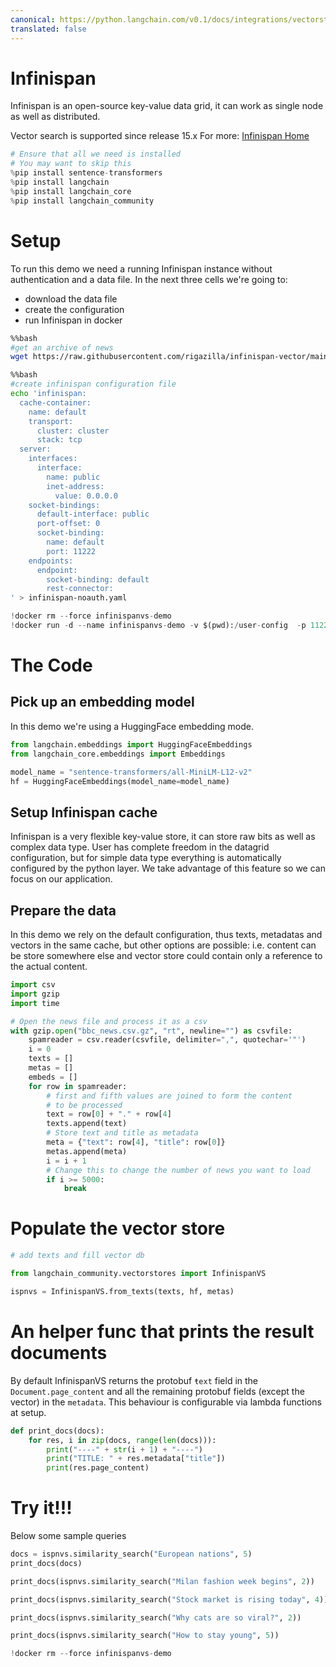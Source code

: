 ```yaml
---
canonical: https://python.langchain.com/v0.1/docs/integrations/vectorstores/infinispanvs
translated: false
---
```


# Infinispan

Infinispan is an open-source key-value data grid, it can work as single node as well as distributed.

Vector search is supported since release 15.x
For more: [Infinispan Home](https://infinispan.org)

```python
# Ensure that all we need is installed
# You may want to skip this
%pip install sentence-transformers
%pip install langchain
%pip install langchain_core
%pip install langchain_community
```

# Setup

To run this demo we need a running Infinispan instance without authentication and a data file.
In the next three cells we're going to:
- download the data file
- create the configuration
- run Infinispan in docker

```bash
%%bash
#get an archive of news
wget https://raw.githubusercontent.com/rigazilla/infinispan-vector/main/bbc_news.csv.gz
```

```bash
%%bash
#create infinispan configuration file
echo 'infinispan:
  cache-container:
    name: default
    transport:
      cluster: cluster
      stack: tcp
  server:
    interfaces:
      interface:
        name: public
        inet-address:
          value: 0.0.0.0
    socket-bindings:
      default-interface: public
      port-offset: 0
      socket-binding:
        name: default
        port: 11222
    endpoints:
      endpoint:
        socket-binding: default
        rest-connector:
' > infinispan-noauth.yaml
```

```python
!docker rm --force infinispanvs-demo
!docker run -d --name infinispanvs-demo -v $(pwd):/user-config  -p 11222:11222 infinispan/server:15.0 -c /user-config/infinispan-noauth.yaml
```

# The Code

## Pick up an embedding model

In this demo we're using
a HuggingFace embedding mode.

```python
from langchain.embeddings import HuggingFaceEmbeddings
from langchain_core.embeddings import Embeddings

model_name = "sentence-transformers/all-MiniLM-L12-v2"
hf = HuggingFaceEmbeddings(model_name=model_name)
```

## Setup Infinispan cache

Infinispan is a very flexible key-value store, it can store raw bits as well as complex data type.
User has complete freedom in the datagrid configuration, but for simple data type everything is automatically
configured by the python layer. We take advantage of this feature so we can focus on our application.

## Prepare the data

In this demo we rely on the default configuration, thus texts, metadatas and vectors in the same cache, but other options are possible: i.e. content can be store somewhere else and vector store could contain only a reference to the actual content.

```python
import csv
import gzip
import time

# Open the news file and process it as a csv
with gzip.open("bbc_news.csv.gz", "rt", newline="") as csvfile:
    spamreader = csv.reader(csvfile, delimiter=",", quotechar='"')
    i = 0
    texts = []
    metas = []
    embeds = []
    for row in spamreader:
        # first and fifth values are joined to form the content
        # to be processed
        text = row[0] + "." + row[4]
        texts.append(text)
        # Store text and title as metadata
        meta = {"text": row[4], "title": row[0]}
        metas.append(meta)
        i = i + 1
        # Change this to change the number of news you want to load
        if i >= 5000:
            break
```

# Populate the vector store

```python
# add texts and fill vector db

from langchain_community.vectorstores import InfinispanVS

ispnvs = InfinispanVS.from_texts(texts, hf, metas)
```

# An helper func that prints the result documents

By default InfinispanVS returns the protobuf `ŧext` field in the `Document.page_content`
and all the remaining protobuf fields (except the vector) in the `metadata`. This behaviour is
configurable via lambda functions at setup.

```python
def print_docs(docs):
    for res, i in zip(docs, range(len(docs))):
        print("----" + str(i + 1) + "----")
        print("TITLE: " + res.metadata["title"])
        print(res.page_content)
```

# Try it!!!

Below some sample queries

```python
docs = ispnvs.similarity_search("European nations", 5)
print_docs(docs)
```

```python
print_docs(ispnvs.similarity_search("Milan fashion week begins", 2))
```

```python
print_docs(ispnvs.similarity_search("Stock market is rising today", 4))
```

```python
print_docs(ispnvs.similarity_search("Why cats are so viral?", 2))
```

```python
print_docs(ispnvs.similarity_search("How to stay young", 5))
```

```python
!docker rm --force infinispanvs-demo
```